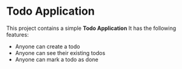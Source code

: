 # Todo Application
This project contains a simple **Todo Application**
It has the following features:

- Anyone can create a todo
- Anyone can see their existing todos
- Anyone can mark a todo as done